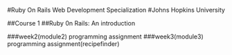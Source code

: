 
#Ruby On Rails Web Development Specialization
#Johns Hopkins University

##Course 1
##Ruby 0n Rails: An introduction

###week2(module2) programming assignment
###week3(module3) programming assignment(recipefinder)
